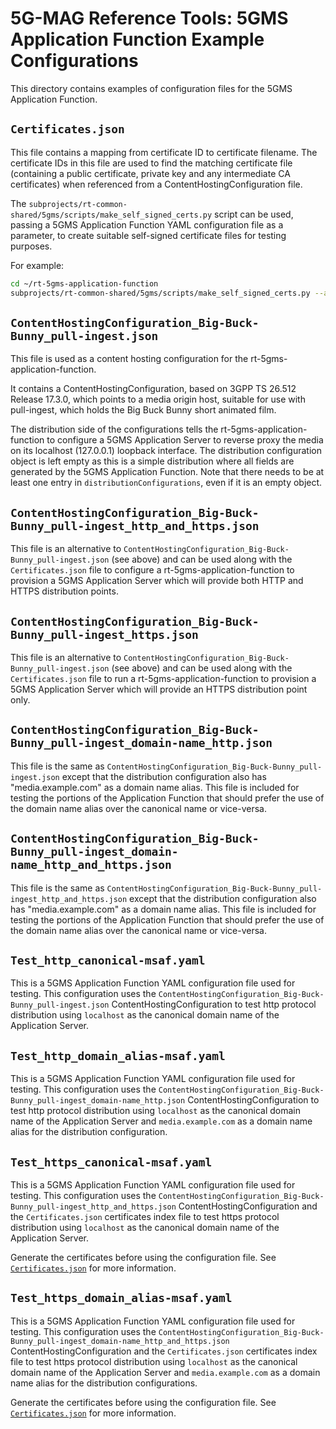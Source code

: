 # 5G-MAG Reference Tools: 5GMS Application Function Example Configurations

This directory contains examples of configuration files for the 5GMS Application Function.

## `Certificates.json`

This file contains a mapping from certificate ID to certificate filename. The
certificate IDs in this file are used to find the matching certificate file
(containing a public certificate, private key and any intermediate CA
certificates) when referenced from a ContentHostingConfiguration file.

The `subprojects/rt-common-shared/5gms/scripts/make_self_signed_certs.py` script can be used, passing a 5GMS Application Function YAML configuration file as a parameter, to create suitable self-signed certificate files for testing purposes.

For example:
```bash
cd ~/rt-5gms-application-function
subprojects/rt-common-shared/5gms/scripts/make_self_signed_certs.py --af-conf=examples/Test_https_canonical-msaf.yaml
```

## `ContentHostingConfiguration_Big-Buck-Bunny_pull-ingest.json`

This file is used as a content hosting configuration for the rt-5gms-application-function.

It contains a ContentHostingConfiguration, based on 3GPP TS 26.512 Release 17.3.0, which points to a media origin host, suitable for use with pull-ingest, which holds the Big Buck Bunny short animated film.

The distribution side of the configurations tells the rt-5gms-application-function to configure a 5GMS Application Server to reverse proxy the media on its localhost (127.0.0.1) loopback interface. The distribution configuration object is left empty as this is a simple distribution where all fields are generated by the 5GMS Application Function. Note that there needs to be at least one entry in `distributionConfigurations`, even if it is an empty object.

## `ContentHostingConfiguration_Big-Buck-Bunny_pull-ingest_http_and_https.json`

This file is an alternative to `ContentHostingConfiguration_Big-Buck-Bunny_pull-ingest.json` (see above) and can be used along with the `Certificates.json` file to configure a rt-5gms-application-function to provision a 5GMS Application Server which will provide both HTTP and HTTPS distribution points.

## `ContentHostingConfiguration_Big-Buck-Bunny_pull-ingest_https.json`

This file is an alternative to `ContentHostingConfiguration_Big-Buck-Bunny_pull-ingest.json` (see above) and can be used along with the `Certificates.json` file to run a rt-5gms-application-function to provision a 5GMS Application Server which will provide an HTTPS distribution point only.

## `ContentHostingConfiguration_Big-Buck-Bunny_pull-ingest_domain-name_http.json`

This file is the same as `ContentHostingConfiguration_Big-Buck-Bunny_pull-ingest.json` except that the distribution configuration also has "media.example.com" as a domain name alias. This file is included for testing the portions of the Application Function that should prefer the use of the domain name alias over the canonical name or vice-versa.

## `ContentHostingConfiguration_Big-Buck-Bunny_pull-ingest_domain-name_http_and_https.json`

This file is the same as `ContentHostingConfiguration_Big-Buck-Bunny_pull-ingest_http_and_https.json` except that the distribution configuration also has "media.example.com" as a domain name alias. This file is included for testing the portions of the Application Function that should prefer the use of the domain name alias over the canonical name or vice-versa.

## `Test_http_canonical-msaf.yaml`

This is a 5GMS Application Function YAML configuration file used for testing. This configuration uses the `ContentHostingConfiguration_Big-Buck-Bunny_pull-ingest.json` ContentHostingConfiguration to test http protocol distribution using `localhost` as the canonical domain name of the Application Server.

## `Test_http_domain_alias-msaf.yaml`

This is a 5GMS Application Function YAML configuration file used for testing. This configuration uses the `ContentHostingConfiguration_Big-Buck-Bunny_pull-ingest_domain-name_http.json` ContentHostingConfiguration to test http protocol distribution using `localhost` as the canonical domain name of the Application Server and `media.example.com` as a domain name alias for the distribution configuration.

## `Test_https_canonical-msaf.yaml`

This is a 5GMS Application Function YAML configuration file used for testing. This configuration uses the `ContentHostingConfiguration_Big-Buck-Bunny_pull-ingest_http_and_https.json` ContentHostingConfiguration and the `Certificates.json` certificates index file to test https protocol distribution using `localhost` as the canonical domain name of the Application Server.

Generate the certificates before using the configuration file. See [`Certificates.json`](#certificatesjson) for more information.

## `Test_https_domain_alias-msaf.yaml`

This is a 5GMS Application Function YAML configuration file used for testing. This configuration uses the `ContentHostingConfiguration_Big-Buck-Bunny_pull-ingest_domain-name_http_and_https.json` ContentHostingConfiguration and the `Certificates.json` certificates index file to test https protocol distribution using `localhost` as the canonical domain name of the Application Server and `media.example.com` as a domain name alias for the distribution configurations.

Generate the certificates before using the configuration file. See [`Certificates.json`](#certificatesjson) for more information.
